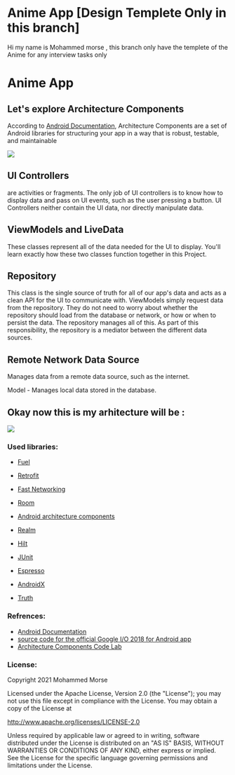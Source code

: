 # Anime App [Design Templete Only in this branch]

Hi my name is Mohammed morse , this branch only have the templete of the Anime for any interview tasks only



# Anime App
## Let's explore Architecture Components

According to  [Android Documentation](https://developer.android.com/topic/libraries/architecture), Architecture Components are a set of Android libraries for structuring your app in a way that is robust, testable, and maintainable

[![](https://github.com/mohammedgmgn/MovieApp-Clean-Architecture/raw/master/arccomponents.png)](https://github.com/mohammedgmgn/MovieApp-Clean-Architecture/blob/master/arccomponents.png)

## [](https://github.com/Devil2020/Anime-Slayer#ui-controllers)UI Controllers

are activities or fragments. The only job of UI controllers is to know how to display data and pass on UI events, such as the user pressing a button. UI Controllers neither contain the UI data, nor directly manipulate data.

## [](https://github.com/Devil2020/Anime-Slayer#viewmodels-and-livedata)ViewModels and LiveData

These classes represent all of the data needed for the UI to display. You'll learn exactly how these two classes function together in this Project.

## [](https://github.com/Devil2020/Anime-Slayer#repository)Repository

This class is the single source of truth for all of our app's data and acts as a clean API for the UI to communicate with. ViewModels simply request data from the repository. They do not need to worry about whether the repository should load from the database or network, or how or when to persist the data. The repository manages all of this. As part of this responsibility, the repository is a mediator between the different data sources.

## [](https://github.com/Devil2020/Anime-Slayer#remote-network-data-source)Remote Network Data Source

Manages data from a remote data source, such as the internet.

Model - Manages local data stored in the database.

## [](https://github.com/Devil2020/Anime-Slayer#remote-network-data-source)Okay now this is my arhitecture will be :


[![](https://i.ibb.co/5BTMtSx/Anime-Slayer-Architecture.jpg)](https://i.ibb.co/5BTMtSx/Anime-Slayer-Architecture.jpg)

### [](https://github.com/Devil2020/Anime-Slayer#used-libraries)Used libraries:

-   [Fuel](https://github.com/ReactiveX/RxJava)
    
-   [Retrofit](https://github.com/ReactiveX/RxAndroid)
    
-   [Fast Networking](https://github.com/codepath/android_guides/wiki/Dependency-Injection-with-Dagger-2)
    
-   [Room](https://github.com/square/retrofit)
    
-   [Android architecture components](https://developer.android.com/topic/libraries/architecture/index.html)
    
-   [Realm](https://developer.android.com/topic/libraries/architecture/room.html)
    
-   [Hilt](https://github.com/coil-kt/coil)
    
-   [JUnit](https://github.com/coil-kt/coil)
    
-   [Espresso](https://github.com/coil-kt/coil)
    
-   [AndroidX](https://github.com/coil-kt/coil)
    
-   [Truth](https://github.com/coil-kt/coil)
    

### [](https://github.com/mohammedgmgn/MovieApp-Clean-Architecture#refrences)Refrences:

-   [ِAndroid Documentation](https://developer.android.com/topic/libraries/architecture)
-   [source code for the official Google I/O 2018 for Android app](https://android-developers.googleblog.com/2018/08/google-releases-source-for-google-io.html)
-   [Architecture Components Code Lab](https://codelabs.developers.google.com/codelabs/build-app-with-arch-components/index.html?index=..%2F..%2Findex#0)

### [](https://github.com/Devil2020/Anime-Slayer#license)License:
Copyright 2021 Mohammed Morse

Licensed under the Apache License, Version 2.0 (the "License");
you may not use this file except in compliance with the License.
You may obtain a copy of the License at

   http://www.apache.org/licenses/LICENSE-2.0

Unless required by applicable law or agreed to in writing, software
distributed under the License is distributed on an "AS IS" BASIS,
WITHOUT WARRANTIES OR CONDITIONS OF ANY KIND, either express or implied.
See the License for the specific language governing permissions and
limitations under the License.
